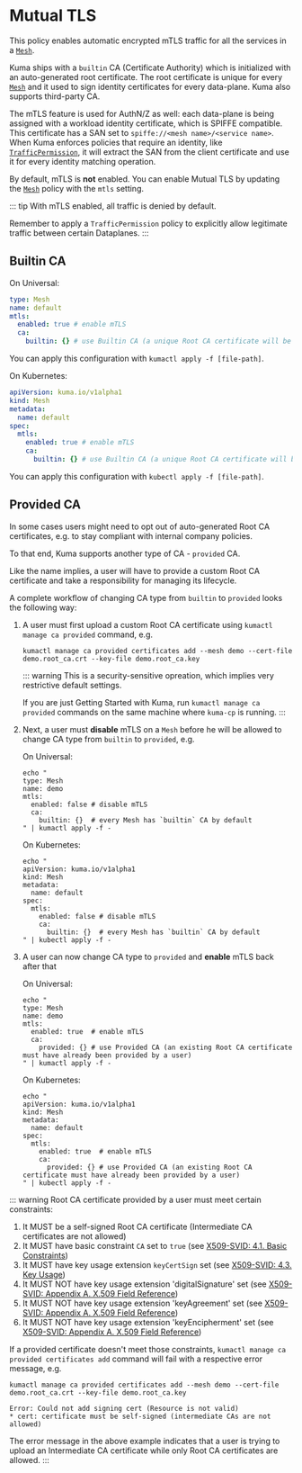 # Mutual TLS

This policy enables automatic encrypted mTLS traffic for all the services in a [`Mesh`](../mesh).

Kuma ships with a `builtin` CA (Certificate Authority) which is initialized with an auto-generated root certificate. The root certificate is unique for every [`Mesh`](../mesh) and it used to sign identity certificates for every data-plane. Kuma also supports third-party CA.

The mTLS feature is used for AuthN/Z as well: each data-plane is being assigned with a workload identity certificate, which is SPIFFE compatible. This certificate has a SAN set to `spiffe://<mesh name>/<service name>`. When Kuma enforces policies that require an identity, like [`TrafficPermission`](../traffic-permissions), it will extract the SAN from the client certificate and use it for every identity matching operation.

By default, mTLS is **not** enabled. You can enable Mutual TLS by updating the [`Mesh`](../mesh) policy with the `mtls` setting.

::: tip
With mTLS enabled, all traffic is denied by default.

Remember to apply a `TrafficPermission` policy to explicitly allow legitimate traffic between certain Dataplanes.
:::

## Builtin CA

On Universal:

```yaml
type: Mesh
name: default
mtls:
  enabled: true # enable mTLS
  ca:
    builtin: {} # use Builtin CA (a unique Root CA certificate will be generated automatically)
```

You can apply this configuration with `kumactl apply -f [file-path]`.

On Kubernetes:

```yaml
apiVersion: kuma.io/v1alpha1
kind: Mesh
metadata:
  name: default
spec:
  mtls:
    enabled: true # enable mTLS
    ca:
      builtin: {} # use Builtin CA (a unique Root CA certificate will be generated automatically)
```

You can apply this configuration with `kubectl apply -f [file-path]`.

## Provided CA

In some cases users might need to opt out of auto-generated Root CA certificates, e.g. to stay compliant with internal company policies.

To that end, Kuma supports another type of CA - `provided` CA.

Like the name implies, a user will have to provide a custom Root CA certificate and take a responsibility for managing its lifecycle.

A complete workflow of changing CA type from `builtin` to `provided` looks the following way:

1. A user must first upload a custom Root CA certificate using `kumactl manage ca provided` command, e.g.

   ```shell
   kumactl manage ca provided certificates add --mesh demo --cert-file demo.root_ca.crt --key-file demo.root_ca.key
   ```

   ::: warning
   This is a security-sensitive opreation, which implies very restrictive default settings.

   If you are just Getting Started with Kuma, run `kumactl manage ca provided` commands on the same machine where `kuma-cp` is running.
   :::

2. Next, a user must **disable** mTLS on a `Mesh` before he will be allowed to change CA type from `builtin` to `provided`, e.g.

   On Universal:

   ```shell
   echo "
   type: Mesh
   name: demo
   mtls:
     enabled: false # disable mTLS
     ca:
       builtin: {}  # every Mesh has `builtin` CA by default
   " | kumactl apply -f -
   ```

   On Kubernetes:

   ```shell
   echo "
   apiVersion: kuma.io/v1alpha1
   kind: Mesh
   metadata:
     name: default
   spec:
     mtls:
       enabled: false # disable mTLS
       ca:
         builtin: {}  # every Mesh has `builtin` CA by default
   " | kubectl apply -f -
   ```

3. A user can now change CA type to `provided` and **enable** mTLS back after that

   On Universal:

   ```shell
   echo "
   type: Mesh
   name: demo
   mtls:
     enabled: true  # enable mTLS
     ca:
       provided: {} # use Provided CA (an existing Root CA certificate must have already been provided by a user)
   " | kumactl apply -f -
   ```

   On Kubernetes:

   ```shell
   echo "
   apiVersion: kuma.io/v1alpha1
   kind: Mesh
   metadata:
     name: default
   spec:
     mtls:
       enabled: true  # enable mTLS
       ca:
         provided: {} # use Provided CA (an existing Root CA certificate must have already been provided by a user)
   " | kubectl apply -f -
   ```

::: warning
Root CA certificate provided by a user must meet certain constraints:
1. It MUST be a self-signed Root CA certificate (Intermediate CA certificates are not allowed)
2. It MUST have basic constraint `CA` set to `true` (see [X509-SVID: 4.1. Basic Constraints](https://github.com/spiffe/spiffe/blob/master/standards/X509-SVID.md#41-basic-constraints))
3. It MUST have key usage extension `keyCertSign` set (see [X509-SVID: 4.3. Key Usage](https://github.com/spiffe/spiffe/blob/master/standards/X509-SVID.md#43-key-usage))
4. It MUST NOT have key usage extension 'digitalSignature' set (see [X509-SVID: Appendix A. X.509 Field Reference](https://github.com/spiffe/spiffe/blob/master/standards/X509-SVID.md#appendix-a-x509-field-reference))
5. It MUST NOT have key usage extension 'keyAgreement' set (see [X509-SVID: Appendix A. X.509 Field Reference](https://github.com/spiffe/spiffe/blob/master/standards/X509-SVID.md#appendix-a-x509-field-reference))
6. It MUST NOT have key usage extension 'keyEncipherment' set (see [X509-SVID: Appendix A. X.509 Field Reference](https://github.com/spiffe/spiffe/blob/master/standards/X509-SVID.md#appendix-a-x509-field-reference))

If a provided certificate doesn't meet those constraints, `kumactl manage ca provided certificates add` command will fail with a respective error message, e.g.

```shell
kumactl manage ca provided certificates add --mesh demo --cert-file demo.root_ca.crt --key-file demo.root_ca.key

Error: Could not add signing cert (Resource is not valid)
* cert: certificate must be self-signed (intermediate CAs are not allowed)
```

The error message in the above example indicates that a user is trying to upload an Intermediate CA certificate while only Root CA certificates are allowed.
:::